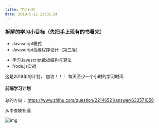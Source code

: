 ```yaml
---
title: 学习计划
date: 2019-5-12 21:01:24
---
```


### 拆解的学习小目标（先把手上现有的书看完）

- Javascript模式
- Javascript高级程序设计（第三版）

 <!--more-->

- 学习Javascript数据结构与算法
- Node.js实战

这是2019年的计划， 加油！！！ 每天至少一个小时的学习时间





#### 前端学习计划

总的方向： https://www.zhihu.com/question/22146521/answer/633571058

从中查缺补漏

![img](https://cdn-images-1.medium.com/max/1600/1*YTP0ii6kEqZtxUN0bOKADA.png)


